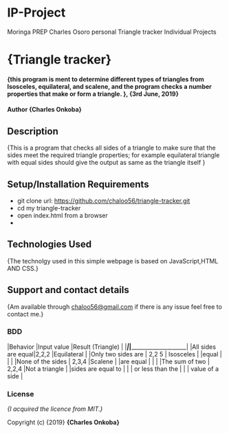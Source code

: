 # IP-Project
Moringa PREP Charles Osoro personal Triangle tracker Individual Projects
# {Triangle tracker}
#### {this program is ment to determine different types of triangles from Isosceles, equilateral, and scalene, and the program checks a number properties that make or form a triangle. }, {3rd June, 2019}
#### Author  **{Charles Onkoba}**
## Description
{This is a program that checks all sides of a triangle to make sure that the sides meet the required triangle properties; for example equilateral triangle with equal sides should give the output as same as the triangle itself  }
## Setup/Installation Requirements
* git clone url: https://github.com/chaloo56/triangle-tracker.git
* cd my triangle-tracker
* open index.html from a browser
* 

## Technologies Used
{The technolgy used in this simple webpage is based on JavaScript,HTML AND CSS.}
## Support and contact details
{Am available through chaloo56@gmail.com if there is any issue feel free to contact me.}

### BDD
|Behavior           |Input value          |Result (Triangle)     |
|___________________|_____________________|______________________|
|All sides are equal|2,2,2                |Equilateral           |
|Only two sides are | 2,2 5               | Isosceles            |
|equal              |                     |                      |
|None of the sides  | 2,3,4               |Scalene               |
|are equal          |                     |                      |
|The sum of two     | 2,2,4               |Not a triangle        |
|sides are equal to |                     |                      |
or less than the    |                     |                      |
 value of a side    | 
 

### License
*{I acquired the licence from MIT.}*

Copyright (c) {2019} **{Charles Onkoba}**